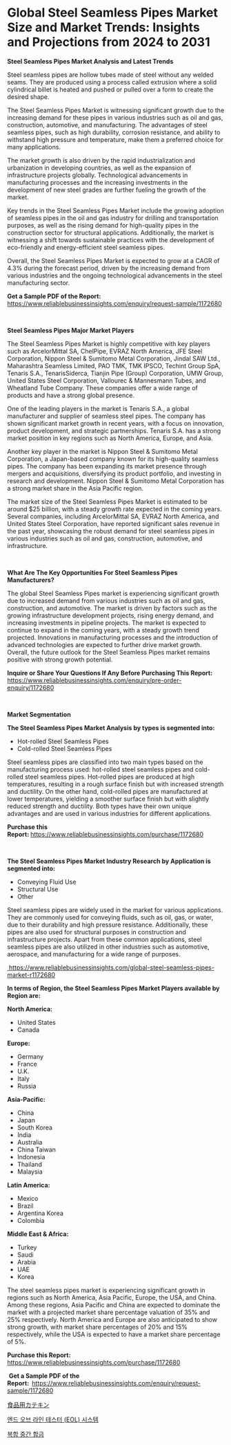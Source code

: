 <p><h1>Global Steel Seamless Pipes Market Size and Market Trends: Insights and Projections from 2024 to 2031</h1></p><p><strong>Steel Seamless Pipes Market Analysis and Latest Trends</strong></p>
<p><p>Steel seamless pipes are hollow tubes made of steel without any welded seams. They are produced using a process called extrusion where a solid cylindrical billet is heated and pushed or pulled over a form to create the desired shape.</p><p>The Steel Seamless Pipes Market is witnessing significant growth due to the increasing demand for these pipes in various industries such as oil and gas, construction, automotive, and manufacturing. The advantages of steel seamless pipes, such as high durability, corrosion resistance, and ability to withstand high pressure and temperature, make them a preferred choice for many applications.</p><p>The market growth is also driven by the rapid industrialization and urbanization in developing countries, as well as the expansion of infrastructure projects globally. Technological advancements in manufacturing processes and the increasing investments in the development of new steel grades are further fueling the growth of the market.</p><p>Key trends in the Steel Seamless Pipes Market include the growing adoption of seamless pipes in the oil and gas industry for drilling and transportation purposes, as well as the rising demand for high-quality pipes in the construction sector for structural applications. Additionally, the market is witnessing a shift towards sustainable practices with the development of eco-friendly and energy-efficient steel seamless pipes.</p><p>Overall, the Steel Seamless Pipes Market is expected to grow at a CAGR of 4.3% during the forecast period, driven by the increasing demand from various industries and the ongoing technological advancements in the steel manufacturing sector.</p></p>
<p><strong>Get a Sample PDF of the Report:&nbsp;</strong> <a href="https://www.reliablebusinessinsights.com/enquiry/request-sample/1172680">https://www.reliablebusinessinsights.com/enquiry/request-sample/1172680</a></p>
<p>&nbsp;</p>
<p><strong>Steel Seamless Pipes Major Market Players</strong></p>
<p><p>The Steel Seamless Pipes Market is highly competitive with key players such as ArcelorMittal SA, ChelPipe, EVRAZ North America, JFE Steel Corporation, Nippon Steel & Sumitomo Metal Corporation, Jindal SAW Ltd., Maharashtra Seamless Limited, PAO TMK, TMK IPSCO, Techint Group SpA, Tenaris S.A., TenarisSiderca, Tianjin Pipe (Group) Corporation, UMW Group, United States Steel Corporation, Vallourec & Mannesmann Tubes, and Wheatland Tube Company. These companies offer a wide range of products and have a strong global presence.</p><p>One of the leading players in the market is Tenaris S.A., a global manufacturer and supplier of seamless steel pipes. The company has shown significant market growth in recent years, with a focus on innovation, product development, and strategic partnerships. Tenaris S.A. has a strong market position in key regions such as North America, Europe, and Asia.</p><p>Another key player in the market is Nippon Steel & Sumitomo Metal Corporation, a Japan-based company known for its high-quality seamless pipes. The company has been expanding its market presence through mergers and acquisitions, diversifying its product portfolio, and investing in research and development. Nippon Steel & Sumitomo Metal Corporation has a strong market share in the Asia Pacific region.</p><p>The market size of the Steel Seamless Pipes Market is estimated to be around $25 billion, with a steady growth rate expected in the coming years. Several companies, including ArcelorMittal SA, EVRAZ North America, and United States Steel Corporation, have reported significant sales revenue in the past year, showcasing the robust demand for steel seamless pipes in various industries such as oil and gas, construction, automotive, and infrastructure.</p></p>
<p>&nbsp;</p>
<p><strong>What Are The Key Opportunities For Steel Seamless Pipes Manufacturers?</strong></p>
<p><p>The global Steel Seamless Pipes market is experiencing significant growth due to increased demand from various industries such as oil and gas, construction, and automotive. The market is driven by factors such as the growing infrastructure development projects, rising energy demand, and increasing investments in pipeline projects. The market is expected to continue to expand in the coming years, with a steady growth trend projected. Innovations in manufacturing processes and the introduction of advanced technologies are expected to further drive market growth. Overall, the future outlook for the Steel Seamless Pipes market remains positive with strong growth potential.</p></p>
<p><strong>Inquire or Share Your Questions If Any Before Purchasing This Report:</strong> <a href="https://www.reliablebusinessinsights.com/enquiry/pre-order-enquiry/1172680">https://www.reliablebusinessinsights.com/enquiry/pre-order-enquiry/1172680</a></p>
<p>&nbsp;</p>
<p><strong>Market Segmentation</strong></p>
<p><strong>The Steel Seamless Pipes Market Analysis by types is segmented into:</strong></p>
<p><ul><li>Hot-rolled Steel Seamless Pipes</li><li>Cold-rolled Steel Seamless Pipes</li></ul></p>
<p><p>Steel seamless pipes are classified into two main types based on the manufacturing process used: hot-rolled steel seamless pipes and cold-rolled steel seamless pipes. Hot-rolled pipes are produced at high temperatures, resulting in a rough surface finish but with increased strength and ductility. On the other hand, cold-rolled pipes are manufactured at lower temperatures, yielding a smoother surface finish but with slightly reduced strength and ductility. Both types have their own unique advantages and are used in various industries for different applications.</p></p>
<p><strong>Purchase this Report:&nbsp;</strong><a href="https://www.reliablebusinessinsights.com/purchase/1172680">https://www.reliablebusinessinsights.com/purchase/1172680</a></p>
<p>&nbsp;</p>
<p><strong>The Steel Seamless Pipes Market Industry Research by Application is segmented into:</strong></p>
<p><ul><li>Conveying Fluid Use</li><li>Structural Use</li><li>Other</li></ul></p>
<p><p>Steel seamless pipes are widely used in the market for various applications. They are commonly used for conveying fluids, such as oil, gas, or water, due to their durability and high pressure resistance. Additionally, these pipes are also used for structural purposes in construction and infrastructure projects. Apart from these common applications, steel seamless pipes are also utilized in other industries such as automotive, aerospace, and manufacturing for a wide range of purposes.</p></p>
<p><a href="https://www.reliablebusinessinsights.com/global-steel-seamless-pipes-market-r1172680">&nbsp;https://www.reliablebusinessinsights.com/global-steel-seamless-pipes-market-r1172680</a></p>
<p><strong>In terms of Region, the Steel Seamless Pipes Market Players available by Region are:</strong></p>
<p>
    <p> <strong> North America: </strong>
        <ul>
            <li>United States</li>
            <li>Canada</li>
        </ul>
        </p> 
    <p> <strong> Europe: </strong>
        <ul>
            <li>Germany</li>
            <li>France</li>
            <li>U.K.</li>
            <li>Italy</li>
            <li>Russia</li>
        </ul>
        </p> 
    <p> <strong> Asia-Pacific: </strong>
        <ul>
            <li>China</li>
            <li>Japan</li>
            <li>South Korea</li>
            <li>India</li>
            <li>Australia</li>
            <li>China Taiwan</li>
            <li>Indonesia</li>
            <li>Thailand</li>
            <li>Malaysia</li>
        </ul>
        </p> 
    <p> <strong> Latin America: </strong>
        <ul>
            <li>Mexico</li>
            <li>Brazil</li>
            <li>Argentina Korea</li>
            <li>Colombia</li>
        </ul>
        </p> 
    <p> <strong> Middle East & Africa: </strong>
        <ul>
            <li>Turkey</li>
            <li>Saudi</li>
            <li>Arabia</li>
            <li>UAE</li>
            <li>Korea</li>
        </ul>
    </p>
    </p>
<p><p>The steel seamless pipes market is experiencing significant growth in regions such as North America, Asia Pacific, Europe, the USA, and China. Among these regions, Asia Pacific and China are expected to dominate the market with a projected market share percentage valuation of 35% and 25% respectively. North America and Europe are also anticipated to show strong growth, with market share percentages of 20% and 15% respectively, while the USA is expected to have a market share percentage of 5%.</p></p>
<p><strong>Purchase this Report: </strong><a href="https://www.reliablebusinessinsights.com/purchase/1172680">https://www.reliablebusinessinsights.com/purchase/1172680</a></p>
<p>&nbsp;<strong>Get a Sample PDF of the Report:&nbsp;&nbsp;</strong><a href="https://www.reliablebusinessinsights.com/enquiry/request-sample/1172680">https://www.reliablebusinessinsights.com/enquiry/request-sample/1172680</a></p>
<p><strong></strong></p>
<p><p><a href="https://medium.com/@candiceveum_27405/%E3%82%AB%E3%83%86%E3%82%AD%E3%83%B3%E3%81%AE%E9%A3%9F%E5%93%81%E5%B8%82%E5%A0%B4%E3%83%AC%E3%83%9D%E3%83%BC%E3%83%88%E3%81%AF-%E3%81%93%E3%81%AE%E5%B8%82%E5%A0%B4%E3%81%AE%E6%9C%80%E6%96%B0%E3%81%AE%E3%83%88%E3%83%AC%E3%83%B3%E3%83%89%E3%81%A8%E6%88%90%E9%95%B7%E3%81%AE%E6%A9%9F%E4%BC%9A%E3%82%92%E6%98%8E%E3%82%89%E3%81%8B%E3%81%AB%E3%81%97%E3%81%A6%E3%81%84%E3%81%BE%E3%81%99-f2f5df35acde">食品用カテキン</a></p><p><a href="https://github.com/fatmarawatan39/Market-Research-Report-List-1/blob/main/718789492445.md">엔드 오브 라인 테스터 (EOL) 시스템</a></p><p><a href="https://medium.com/@matthiasdkins856/%EC%A4%91%EA%B0%84-%ED%95%A9%EA%B8%88-%EC%8B%9C%EC%9E%A5-%EA%B7%9C%EB%AA%A8-%EB%B0%8F-%EC%8B%9C%EC%9E%A5-%EB%8F%99%ED%96%A5-%EC%82%B0%EC%97%85-%EC%A0%84%EB%B0%98%EC%A0%81%EC%9D%B8-%EA%B0%9C%EC%9A%94-2024-2031-1bd038267006">복합 중간 합금</a></p></p>